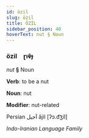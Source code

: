 ```yaml
---
id: özil
slug: özil
title: ÖZİL
sidebar_position: 40
hoverText: nut § Noun
---
```


### özil&emsp;<span kind="abugida">ɽıⱴ͊ɟ</span>

*nut* **§** Noun

**Verb**: to be a nut

**Noun**: nut

**Modifier**: nut-related

Persian آجیل âjil [ʔɔ.d͡ʒíl]

*Indo-Iranian Language Family*